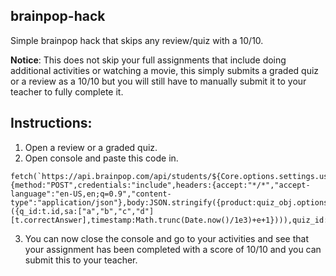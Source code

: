 ## brainpop-hack
Simple brainpop hack that skips any review/quiz with a 10/10.

**Notice**: This does not skip your full assignments that include doing additional activities or watching a movie, this simply submits a graded quiz or a review as a 10/10 but you will still have to manually submit it to your teacher to fully complete it.

## Instructions: 
1. Open a review or a graded quiz.
2. Open console and paste this code in.
```
fetch(`https://api.brainpop.com/api/students/${Core.options.settings.user_info.id}/activities`,{method:"POST",credentials:"include",headers:{accept:"*/*","accept-language":"en-US,en;q=0.9","content-type":"application/json"},body:JSON.stringify({product:quiz_obj.options.product,language:quiz_obj.player.options.language,resource_type:quiz_obj.player.options.resource_type,resource_id:quiz_obj.player.options.content.category.unit.topic.feature.EntryID,topic_id:quiz_obj.player.options.content.category.unit.topic.EntryID,lesson_id:null,timestamp:"0",content:quiz_obj.player.options.quiz_content.quizFeature.questions.map(((t,e)=>({q_id:t.id,sa:["a","b","c","d"][t.correctAnswer],timestamp:Math.trunc(Date.now()/1e3)+e+1}))),quiz_id:quiz_obj.player.options.quiz_content.quizFeature.id,mode:quiz_obj.player.options.quiz_type})});
``` 
3. You can now close the console and go to your activities and see that your assignment has been completed with a score of 10/10 and you can submit this to your teacher.
